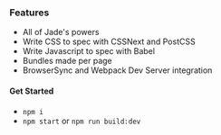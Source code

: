 ### Features
- All of Jade's powers
- Write CSS to spec with CSSNext and PostCSS
- Write Javascript to spec with Babel
- Bundles made per page
- BrowserSync and Webpack Dev Server integration

#### Get Started
- `npm i`
- `npm start` or `npm run build:dev`
